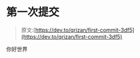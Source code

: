 # 第一次提交

> 原文:[https://dev.to/qrizan/first-commit-3df5](https://dev.to/qrizan/first-commit-3df5)

你好世界
